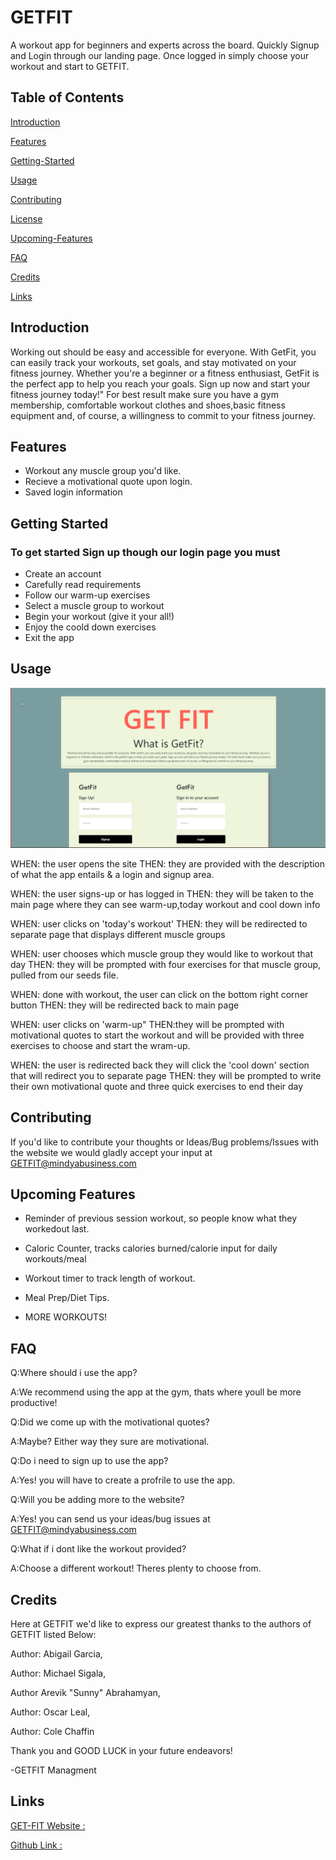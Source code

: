 # GETFIT

A workout app for beginners and experts across the board. Quickly Signup and Login through our landing page. Once logged in simply choose your workout and start to GETFIT.

## Table of Contents

[Introduction](Introduction)

[Features](Features)

[Getting-Started](Getting-Started)

[Usage](Usage)

[Contributing](Contributing)

[License](License)

[Upcoming-Features](Upcoming-Features)

[FAQ](FAQ)

[Credits](Credits)

[Links](Links)

## Introduction

Working out should be easy and accessible for everyone. With GetFit, you can easily track your workouts, set goals, and stay motivated on your fitness journey. Whether you're a beginner or a fitness enthusiast, GetFit is the perfect app to help you reach your goals. Sign up now and start your fitness journey today!" For best result make sure you have a gym membership, comfortable workout clothes and shoes,basic fitness equipment and, of course, a willingness to commit to your fitness journey.

## Features

* Workout any muscle group you'd like.
* Recieve a motivational quote upon login.
* Saved login information

## Getting Started

### To get started Sign up though our login page you must

* Create an account
* Carefully read requirements
* Follow our warm-up exercises
* Select a muscle group to workout
* Begin your workout (give it your all!)
* Enjoy the coold down exercises
* Exit the app

## Usage

![GET-FIT login page](GEetFitLogin.png)

WHEN: the user opens the site
THEN: they are provided with the description of what the app entails & a login and signup area.

WHEN: the user signs-up or has logged in
THEN: they will be taken to the main page where they can see warm-up,today workout and cool down  info

WHEN: user clicks on 'today's workout'
THEN: they will be redirected to separate page that displays different muscle groups

WHEN: user chooses which muscle group they would like to workout that day
THEN: they will be prompted with four exercises for that muscle group, pulled from our seeds file.

WHEN: done with workout, the user can click on the bottom right corner button
THEN: they will be redirected  back to main page

WHEN: user clicks on 'warm-up"
THEN:they will be prompted with motivational quotes to start the workout and will be provided with three exercises to choose and start the wram-up.

WHEN: the user is redirected back they will  click the 'cool down' section that will redirect you to separate page
THEN: they will be prompted  to write their own motivational quote and three quick exercises to end their day

## Contributing

If you'd like to contribute your thoughts or Ideas/Bug problems/Issues with the website we would gladly accept your input at <GETFIT@mindyabusiness.com>

## Upcoming Features

* Reminder of previous session workout, so people know what they workedout last.

* Caloric Counter, tracks calories burned/calorie input for daily workouts/meal

* Workout timer to track length of workout.

* Meal Prep/Diet Tips.

* MORE WORKOUTS!

## FAQ

Q:Where should i use the app?

A:We recommend using the app at the gym, thats where youll be more productive!

Q:Did we come up with the motivational quotes?

A:Maybe? Either way they sure are motivational.

Q:Do i need to sign up to use the app?

A:Yes! you will have to create a profrile to use the app.

Q:Will you be adding more to the website?

A:Yes! you can send us your ideas/bug issues at <GETFIT@mindyabusiness.com>

Q:What if i dont like the workout provided?

A:Choose a different workout! Theres plenty to choose from.

## Credits

 Here at GETFIT we'd like to express our greatest thanks to the authors of GETFIT listed Below:

Author: Abigail Garcia,

Author: Michael Sigala,

Author Arevik "Sunny" Abrahamyan,

Author: Oscar Leal,

Author: Cole Chaffin

Thank you and GOOD LUCK in your future endeavors!

-GETFIT Managment

## Links

[GET-FIT Website :]()

[Github Link :](https://github.com/Sunny9810/Workout-App)
